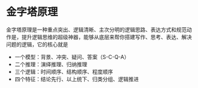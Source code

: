 # 金字塔原理

金字塔原理是一种重点突出、逻辑清晰、主次分明的逻辑思路、表达方式和规范动作是，提升逻辑思维的超级神器，能够从底层来帮你搭建写作、思考、表达、解决问题的逻辑，它的核心就是

* 一个模型：背景、冲突、疑问、答案（S-C-Q-A）
* 二个推理：演绎推理、归纳推理
* 三个逻辑：时间顺序、结构顺序、程度顺序
* 四个特征：结论先行、以上统下、归类分组、逻辑推进
